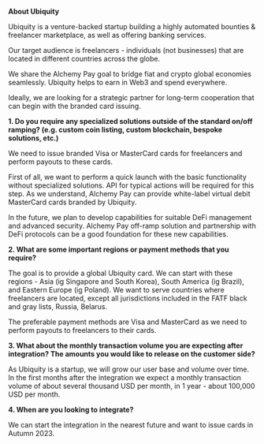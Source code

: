 **About Ubiquity** 

Ubiquity is a venture-backed startup building a highly automated bounties & freelancer marketplace, as well as offering banking services. 

Our target audience is freelancers - individuals (not businesses) that are located in different countries across the globe. 

We share the Alchemy Pay goal to bridge fiat and crypto global economies seamlessly.
Ubiquity helps to earn in Web3 and spend everywhere.

Ideally, we are looking for a strategic partner for long-term cooperation that can begin with the branded card issuing.

**1. Do you require any specialized solutions outside of the standard on/off ramping? (e.g. custom coin listing, custom blockchain, bespoke solutions, etc.)**

We need to issue branded Visa or MasterCard cards for freelancers and perform payouts to these cards.

First of all, we want to perform a quick launch with the basic functionality without specialized solutions.
API for typical actions will be required for this step. 
As we understand, Alchemy Pay can provide white-label virtual debit  MasterCard cards branded by Ubiquity.  

In the future, we plan to develop capabilities for suitable DeFi management and advanced security. 
Alchemy Pay off-ramp solution and partnership with DeFi protocols can be a good foundation for these new capabilities. 

**2. What are some important regions or payment methods that you require?**

The goal is to provide a global Ubiquity card. 
We can start with these regions - Asia (ig Singapore and South Korea),  South America (ig Brazil), and Eastern Europe (ig Poland).
We want to serve countries where freelancers are located, except all jurisdictions included in the FATF black and gray lists, Russia, Belarus.

The preferable payment methods are Visa and MasterCard as we need to perform payouts to freelancers to their cards. 

**3. What about the monthly transaction volume you are expecting after integration?
The amounts you would like to release on the customer side?**

As Ubiquity is a startup, we will grow our user base and volume over time.
In the first months after the integration we expect a monthly transaction volume of about several thousand USD per month, in 1 year - about 100,000 USD per month.

**4. When are you looking to integrate?**

We can start the integration in the nearest future and want to issue cards in Autumn 2023.
